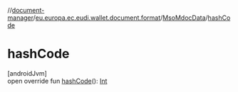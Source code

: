 //[document-manager](../../../index.md)/[eu.europa.ec.eudi.wallet.document.format](../index.md)/[MsoMdocData](index.md)/[hashCode](hash-code.md)

# hashCode

[androidJvm]\
open override
fun [hashCode](hash-code.md)(): [Int](https://kotlinlang.org/api/latest/jvm/stdlib/kotlin/-int/index.html)
